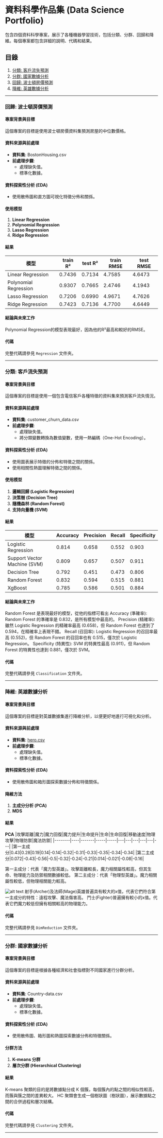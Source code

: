 # 資料科學作品集 (Data Science Portfolio)

包含四個資料科學專案，展示了各種機器學習技術，包括分類、分群、回歸和降維。每個專案都包含詳細的說明、代碼和結果。

## 目錄

1. [分類: 客戶流失預測](#分類-客戶流失預測)
2. [分群: 國家數據分析](#分群-國家數據分析)
3. [回歸: 波士頓房價預測](#回歸-波士頓房價預測)
4. [降維: 英雄數據分析](#降維-英雄數據分析)

---

### 回歸: 波士頓房價預測

#### 專案背景與目標

這個專案的目標是使用波士頓房價資料集預測房屋的中位數價格。

#### 資料來源與前處理

- **資料集**: BostonHousing.csv
- **前處理步驟**:
  - 處理缺失值。
  - 標準化數據。

#### 資料探索性分析 (EDA)

- 使用散佈圖和直方圖可視化特徵分佈和關係。

#### 使用模型

1. **Linear Regression**
2. **Polynomial Regression**
3. **Lasso Regression**
4. **Ridge Regression**

#### 結果

| 模型                 | train R² | test R² | train RMSE | test RMSE |
|----------------------|----------|---------|------------|-----------|
| Linear Regression    | 0.7436       | 0.7134       | 4.7585     | 4.6473     |
| Polynomial Regression| 0.9307       | 0.7665       | 2.4746     | 4.1943     |
| Lasso Regression     | 0.7206       | 0.6990       | 4.9671     | 4.7626     |
| Ridge Regression     | 0.7423       | 0.7136       | 4.7700     | 4.6449     |



#### 結論與未來工作

Polynomial Regression的模型表現最好，因為他的R²最高和較好的RMSE。

#### 代碼

完整代碼請參見 `Regression` 文件夾。

---

### 分類: 客戶流失預測

#### 專案背景與目標

這個專案的目標是使用一個包含電信客戶各種特徵的資料集來預測客戶流失情況。

#### 資料來源與前處理

- **資料集**: customer_churn_data.csv
- **前處理步驟**:
  - 處理缺失值。
  - 將分類變數轉換為數值變數，使用一熱編碼（One-Hot Encoding）。

#### 資料探索性分析 (EDA)

- 使用圖表展示特徵的分佈和特徵之間的關係。
- 使用相關性熱圖理解特徵之間的關係。

#### 使用模型

1. **邏輯回歸 (Logistic Regression)**
2. **決策樹 (Decision Tree)**
3. **隨機森林 (Random Forest)**
4. **支持向量機 (SVM)**

#### 結果

| 模型       | Accuracy | Precision | Recall | Specificity |
| -------- | ------ | --------- | ------ | ----------- |
| Logistic Regression | 0.814 | 0.658 | 0.552 | 0.903 |
| Support Vector Machine (SVM) | 0.809 | 0.657 | 0.507 | 0.911 |
| Decision Tree | 0.792 | 0.451 | 0.473 | 0.806 |
| Random Forest | 0.832 | 0.594 | 0.515 | 0.881 |
| XgBoost | 0.785 | 0.586 | 0.501 | 0.884 |


#### 結論與未來工作

Random Forest 是表現最好的模型，從他的指標可看出
Accuracy (準確率):
Random Forest 的準確率是 0.832，是所有模型中最高的。
Precision (精確率):
雖然 Logistic Regression 的精確率最高 (0.658)，但 Random Forest 也達到了 0.594，在精確率上表現不錯。
Recall (召回率):
Logistic Regression 的召回率最高 (0.552)，但 Random Forest 的召回率也有 0.515，僅次於 Logistic Regression。
Specificity (特異性):
SVM 的特異性最高 (0.911)，但 Random Forest 的特異性也達到 0.881，僅次於 SVM。


#### 代碼

完整代碼請參見 `Classification` 文件夾。

---

### 降維: 英雄數據分析

#### 專案背景與目標

這個專案的目標是對英雄數據集進行降維分析，以便更好地進行可視化和分析。

#### 資料來源與前處理

- **資料集**: [hero.csv](link-to-dataset)
- **前處理步驟**:
  - 處理缺失值。
  - 標準化數據。

#### 資料探索性分析 (EDA)

- 使用散佈圖和箱形圖探索數據分佈和特徵關係。

#### 降維方法

1. **主成分分析 (PCA)**
2. **MDS**

#### 結果

**PCA**
|攻擊距離|魔力|魔力回復|魔力提升|生命提升|生命|生命回復|移動速度|物理攻擊|物理防禦|魔法防禦|
|--------|----|-------|-----|-----|---|---|---|---|---|---|
|第一主成分|0.43|0.28|0.19|0.14|-0.14|-0.32|-0.31|-0.33|-0.35|-0.34|-0.34|
|第二主成分|0.072|-0.43|-0.56|-0.5|-0.32|-0.24|-0.21|0.014|-0.021|-0.08|-0.16|

第一主成分：代表「魔力型英雄」。攻擊距離較長，魔力相關屬性較高，但其生命、物理能力及防禦相關數據較低。
第二主成分：代表「物理型英雄」。魔力相關屬性較低，但物理相關能力較高。

![alt text](image-1.png)
射手(Archer)及法師(Mage)英雄普遍具有較大的x值，代表它們符合第一主成分的特性：遠程攻擊、魔法傷害高。
鬥士(Fighter)普遍擁有較小的x值。代表它們魔力較低但擁有相關較高的物理能力。

#### 代碼

完整代碼請參見 `DimReduction` 文件夾。

---

### 分群: 國家數據分析

#### 專案背景與目標

這個專案的目標是根據各種經濟和社會指標對不同國家進行分群分析。

#### 資料來源與前處理

- **資料集**: Country-data.csv
- **前處理步驟**:
  - 處理缺失值。
  - 標準化數據。

#### 資料探索性分析 (EDA)

- 使用散佈圖、箱形圖和熱圖探索數據分佈和特徵關係。

#### 分群方法

1. **K-means 分群**
2. **層次分群 (Hierarchical Clustering)**


#### 結果

K-means 聚類的目的是將數據點分成 K 個簇，每個簇內的點之間的相似性較高，而簇與簇之間的差異較大。
HC 聚類會生成一個樹狀圖（樹狀圖），展示數據點之間的合併過程和層次結構。

#### 代碼

完整代碼請參見 `Clustering` 文件夾。

---


